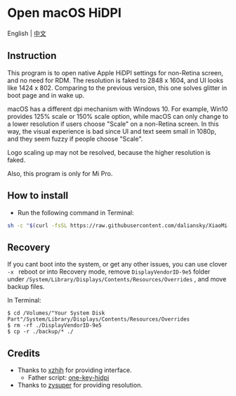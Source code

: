 # Open macOS HiDPI

English | [中文](README_CN.md)

## Instruction

This program is to open native Apple HiDPI settings for non-Retina screen, and no need for RDM. The resolution is faked to 2848 x 1604, and UI looks like 1424 x 802. Comparing to the previous version, this one solves glitter in boot page and in wake up.

macOS has a different dpi mechanism with Windows 10. For example, Win10 provides 125% scale or 150% scale option, while macOS can only change to a lower resolution if users choose "Scale" on a non-Retina screen. In this way, the visual experience is bad since UI and text seem small in 1080p, and they seem fuzzy if people choose "Scale".

Logo scaling up may not be resolved, because the higher resolution is faked.

Also, this program is only for Mi Pro.


## How to install

- Run the following command in Terminal:

```bash
sh -c "$(curl -fsSL https://raw.githubusercontent.com/daliansky/XiaoMi-Pro-Hackintosh/master/one-key-hidpi/one-key-hidpi.sh)"
```


## Recovery

If you cant boot into the system, or get any other issues, you can use clover `-x ` reboot or into Recovery mode, remove `DisplayVendorID-9e5` folder under `/System/Library/Displays/Contents/Resources/Overrides` , and move backup files.

In Terminal: 

```
$ cd /Volumes/"Your System Disk Part"/System/Library/Displays/Contents/Resources/Overrides
$ rm -rf ./DisplayVendorID-9e5
$ cp -r ./backup/* ./
```


## Credits

- Thanks to [xzhih](https://github.com/xzhih) for providing interface.
    - Father script: [one-key-hidpi](https://github.com/xzhih/one-key-hidpi)
- Thanks to [zysuper](https://github.com/zysuper) for providing resolution.
